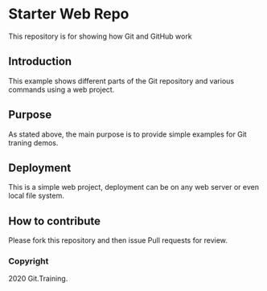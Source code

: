 # Starter Web Repo

This repository is for showing how Git and GitHub work

## Introduction

This example shows different parts of the Git repository and various commands using a web project.
## Purpose

As stated above, the main purpose is to provide simple examples for Git traning demos.

## Deployment

This is a simple web project, deployment can be on any web server or even local file system.

## How to contribute

Please fork this repository and then issue Pull requests for review.

### Copyright
2020 Git.Training.